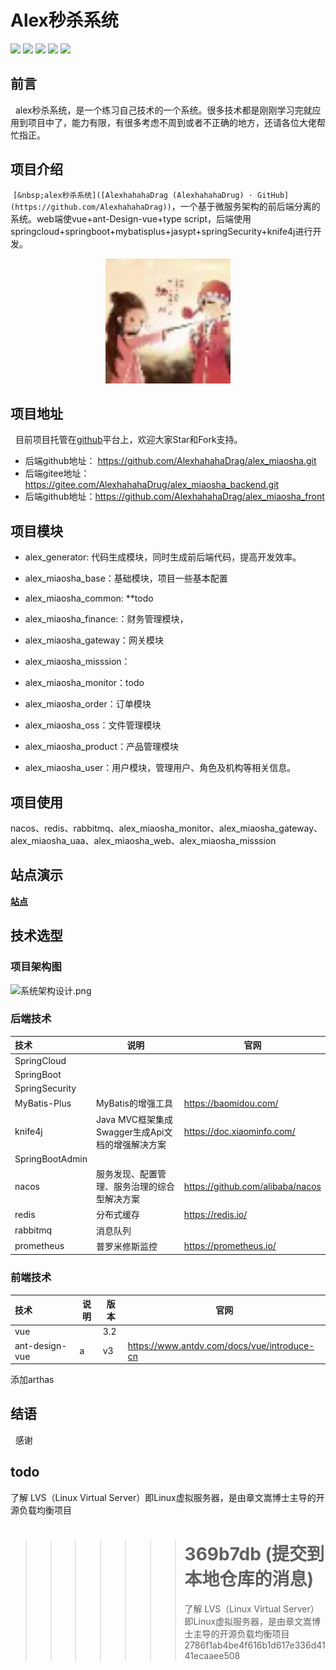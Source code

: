 # **Alex秒杀系统**

<img src="https://img.shields.io/badge/license-Apache--2.0-blue" />
<img src="https://img.shields.io/badge/JDK-1.8%2B-green"/>
<img href="https://github.com/AlexhahahaDrag/alex_miaosha" src="https://img.shields.io/badge/springcloud-2021.0.3-green"/>
<img src="https://img.shields.io/badge/springboot-2.7.2-green" href="https://github.com/AlexhahahaDrag/alex_miaosha"/>
<img src="https://img.shields.io/badge/knife4j-3.0.3-green"/>

## 前言

&nbsp;&nbsp;alex秒杀系统，是一个练习自己技术的一个系统。很多技术都是刚刚学习完就应用到项目中了，能力有限，有很多考虑不周到或者不正确的地方，还请各位大佬帮忙指正。

## **项目介绍**

&nbsp;`[&nbsp;alex秒杀系统]([AlexhahahaDrag (AlexhahahaDrug) · GitHub](https://github.com/AlexhahahaDrag))`，一个基于微服务架构的前后端分离的系统。web端使vue+ant-Design-vue+type script，后端使用springcloud+springboot+mybatisplus+jasypt+springSecurity+knife4j进行开发。

<p align="center">
    <a href="https://github.com/AlexhahahaDrag/alex_miaosha">
        <img src=".\doc\img\favicon.ico" alt="alex博客" style="width:200px;height:200px">
        </img>
    </a>
</p>

## **项目地址**

&nbsp;&nbsp;目前项目托管在[github](https://github.com/AlexhahahaDrag/alex_miaosha.git)平台上，欢迎大家Star和Fork支持。

- 后端github地址： https://github.com/AlexhahahaDrag/alex_miaosha.git
- 后端gitee地址： https://gitee.com/AlexhahahaDrug/alex_miaosha_backend.git
- 后端github地址：https://github.com/AlexhahahaDrag/alex_miaosha_front

## **项目模块**

+ alex_generator: 代码生成模块，同时生成前后端代码，提高开发效率。

+ alex_miaosha_base：基础模块，项目一些基本配置

+ alex_miaosha_common: **todo

+ alex_miaosha_finance:：财务管理模块，

+ alex_miaosha_gateway：网关模块

+ alex_miaosha_misssion：

+ alex_miaosha_monitor：todo

+ alex_miaosha_order：订单模块

+ alex_miaosha_oss：文件管理模块

+ alex_miaosha_product：产品管理模块

+ alex_miaosha_user：用户模块，管理用户、角色及机构等相关信息。

## 项目使用

nacos、redis、rabbitmq、alex_miaosha_monitor、alex_miaosha_gateway、alex_miaosha_uaa、alex_miaosha_web、alex_miaosha_misssion

## 站点演示

[**站点**](http://mjzp.xyz)

## 技术选型

### 项目架构图

![系统架构设计.png](C:\Users\majf\Desktop\系统架构设计.png)

### 后端技术

| 技术              | 说明                                | 官网                               |
|:--------------- | --------------------------------- | -------------------------------- |
| SpringCloud     |                                   |                                  |
| SpringBoot      |                                   |                                  |
| SpringSecurity  |                                   |                                  |
| MyBatis-Plus    | MyBatis的增强工具                      | https://baomidou.com/            |
| knife4j         | Java MVC框架集成Swagger生成Api文档的增强解决方案 | https://doc.xiaominfo.com/       |
| SpringBootAdmin |                                   |                                  |
| nacos           | 服务发现、配置管理、服务治理的综合型解决方案            | https://github.com/alibaba/nacos |
| redis           | 分布式缓存                             | https://redis.io/                |
| rabbitmq        | 消息队列                              |                                  |
| prometheus      | 普罗米修斯监控                           | https://prometheus.io/           |

### 前端技术

| 技术             | 说明  | 版本  | 官网                                          |
|:-------------- | --- | --- | ------------------------------------------- |
| vue            |     | 3.2 |                                             |
| ant-design-vue | a   | v3  | https://www.antdv.com/docs/vue/introduce-cn |

添加arthas

## 结语

&nbsp;&nbsp;感谢

## todo

了解 LVS（Linux Virtual Server）即Linux虚拟服务器，是由章文嵩博士主导的开源负载均衡项目

> > > > > > > 369b7db (提交到本地仓库的消息)
> > > > > > > =======
> > > > > > > 
> > > > > > > 了解 LVS（Linux Virtual Server）即Linux虚拟服务器，是由章文嵩博士主导的开源负载均衡项目
> > > > > > > 2786f1ab4be4f616b1d617e336d4141ecaaee508
